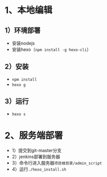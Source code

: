 # 1、本地编辑
## 1）环境部署
- 安装nodejs
- 安装hexo（`npm install -g hexo-cli`）

## 2）安装
- `npm install`
- `hexo g`

## 3）运行
- `hexo s`


# 2、服务端部署
- 1）提交到git-master分支
- 2）jenkins部署到服务器
- 3）命令行进入服务器`项目根目录/admin_script`
- 4）运行`./hexo_install.sh`
